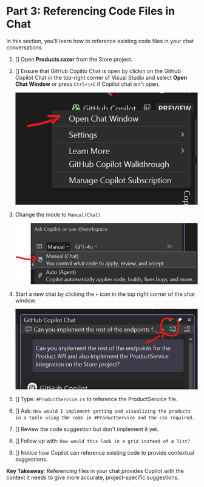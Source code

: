 # Part 3: Referencing Code Files in Chat

In this section, you'll learn how to reference existing code files in your chat conversations.

1. [] Open **Products.razor** from the Store project.
1. [] Ensure that GitHub Copilto Chat is open by clickin on the Github Copilot Chat in the top-right corner of Visual Studio and select **Open Chat Window** or press `Ctrl+\+C` if Copilot chat isn't open.

   ![Open chat window dialog](./images/1-open-copilot-chat.png)

1. Change the mode to `Manual(Chat)`

	![Change to chat](./images/3-chat.png)

1. Start a new chat by clicking the `+` icon in the top right corner of the chat window.

   ![New chat](./images/5-new-edits.png)

1. [] Type: `#ProductService.cs` to reference the ProductService file.
1. [] Ask: `How would I implement getting and visualizing the products in a table using the code in #ProductService and the css required.`
1. [] Review the code suggestion but don't implement it yet.
1. [] Follow up with: `How would this look in a grid instead of a list?`
1. [] Notice how Copilot can reference existing code to provide contextual suggestions.

**Key Takeaway**: Referencing files in your chat provides Copilot with the context it needs to give more accurate, project-specific suggestions.
